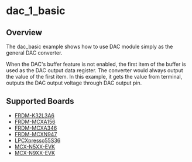 # dac_1_basic

## Overview

The dac_basic example shows how to use DAC module simply as the general DAC converter.

When the DAC's buffer feature is not enabled, the first item of the buffer is used as the DAC output data register.
The converter would always output the value of the first item. In this example, it gets the value from terminal,
outputs the DAC output voltage through DAC output pin.

## Supported Boards
- [FRDM-K32L3A6](../../../_boards/frdmk32l3a6/driver_examples/dac/dac_basic/example_board_readme.md)
- [FRDM-MCXA156](../../../_boards/frdmmcxa156/driver_examples/dac/dac_basic/example_board_readme.md)
- [FRDM-MCXA346](../../../_boards/frdmmcxa346/driver_examples/dac/dac_basic/example_board_readme.md)
- [FRDM-MCXN947](../../../_boards/frdmmcxn947/driver_examples/dac/dac_basic/example_board_readme.md)
- [LPCXpresso55S36](../../../_boards/lpcxpresso55s36/driver_examples/dac/dac_basic/example_board_readme.md)
- [MCX-N5XX-EVK](../../../_boards/mcxn5xxevk/driver_examples/dac/dac_basic/example_board_readme.md)
- [MCX-N9XX-EVK](../../../_boards/mcxn9xxevk/driver_examples/dac/dac_basic/example_board_readme.md)
